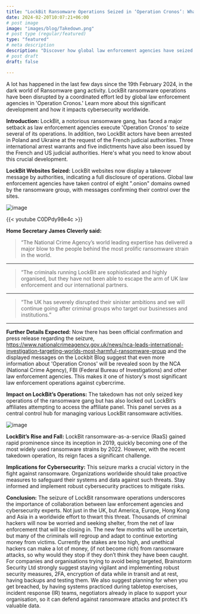```yaml
---
title: "LockBit Ransomware Operations Seized in ‘Operation Cronos’: What You Need to Know"
date: 2024-02-20T10:07:21+06:00
# post image
image: "images/blog/Takedown.png"
# post type (regular/featured)
type: "featured"
# meta description
description: "Discover how global law enforcement agencies have seized LockBit ransomware operations in 'Operation Cronos' and learn about the implications for cybersecurity. Find out how to protect your organization against ransomware attacks."
# post draft
draft: false

---
```

A lot has happened in the last few days since the 19th February 2024, in the dark world of Ransomware gang activity. LockBit ransomware operations have been disrupted by a coordinated effort led by global law enforcement agencies in 'Operation Cronos.' Learn more about this significant development and how it impacts cybersecurity worldwide.

**Introduction:**
LockBit, a notorious ransomware gang, has faced a major setback as law enforcement agencies execute 'Operation Cronos' to seize several of its operations. In addition, two LockBit actors have been arrested in Poland and Ukraine at the request of the French judicial authorities.
Three international arrest warrants and five indictments have also been issued by the French and US judicial authorities. Here's what you need to know about this crucial development.

**LockBit Websites Seized:**
LockBit websites now display a takeover message by authorities, indicating a full disclosure of operations. Global law enforcement agencies have taken control of eight ".onion" domains owned by the ransomware group, with messages confirming their control over the sites.

![image](../../images/blog/loglockbit.jpg)

{{< youtube C0DPdy98e4c >}}

**Home Secretary James Cleverly said:** 

> “The National Crime Agency’s world leading expertise has delivered a major blow to the people behind the most prolific ransomware strain in the world.  
<hr>

> “The criminals running LockBit are sophisticated and highly organised, but they have not been able to escape the arm of UK law enforcement and our international partners.  
<hr>

> “The UK has severely disrupted their sinister ambitions and we will continue going after criminal groups who target our businesses and institutions.”  
<hr>

**Further Details Expected:**
Now there has been official confirmation and press release regarding the seizure, https://www.nationalcrimeagency.gov.uk/news/nca-leads-international-investigation-targeting-worlds-most-harmful-ransomware-group and the displayed messages on the Lockbit Blog suggest that even more information about 'Operation Cronos' will be revealed soon by the NCA (National Crime Agency), FBI (Federal Bureau of Investigations) and other law enforcement agencies. This makes it one of history's most significant law enforcement operations against cybercrime.

**Impact on LockBit’s Operations:**
The takedown has not only seized key operations of the ransomware gang but has also locked out LockBit’s affiliates attempting to access the affiliate panel. This panel serves as a central control hub for managing various LockBit ransomware activities.

![image](../../images/blog/VX.jpg)

**LockBit’s Rise and Fall:**
LockBit ransomware-as-a-service (RaaS) gained rapid prominence since its inception in 2019, quickly becoming one of the most widely used ransomware strains by 2022. However, with the recent takedown operation, its reign faces a significant challenge.

**Implications for Cybersecurity:**
This seizure marks a crucial victory in the fight against ransomware. Organizations worldwide should take proactive measures to safeguard their systems and data against such threats. Stay informed and implement robust cybersecurity practices to mitigate risks.

**Conclusion:**
The seizure of LockBit ransomware operations underscores the importance of collaboration between law enforcement agencies and cybersecurity experts. Not just in the UK, but America, Europe, Hong Kong and Asia in a worldwide effort to thwart this threat. Thousands of criminal hackers will now be worried and seeking shelter, from the net of law enforcement that will be closing in. The new few months will be uncertain, but many of the criminals will regroup and adapt to continue extorting money from victims. Currently the stakes are too high, and unethical hackers can make a lot of money, (if not become rich) from ransomware attacks, so why would they stop if they don’t think they have been caught. For companies and organisations trying to avoid being targeted, Brainstorm Security Ltd strongly suggest staying vigilant and implementing robust security measures, 2FA, encryption of data while in transit and at rest, having backups and testing them. We also suggest planning for when you get breached, by having systems practiced during tabletop exercises, incident response (IR) teams, negotiators already in place to support your organisation, so it can defend against ransomware attacks and protect it’s valuable data.
